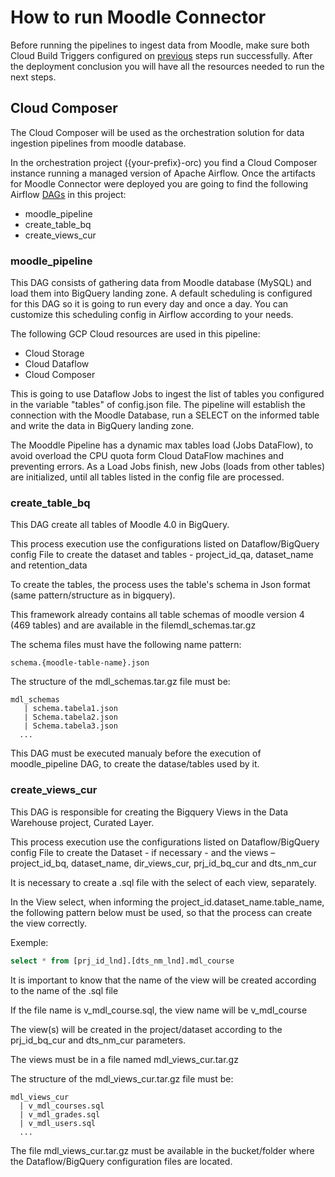 
# How to run Moodle Connector 

Before running the pipelines to ingest data from Moodle, make sure both Cloud Build Triggers configured on [previous](../README.md/#2.-Configure-Moodle-Connector-variables) steps run successfully. After the deployment conclusion you will have all the resources needed to run the next steps.

## Cloud Composer

The Cloud Composer will be used as the orchestration solution for data ingestion pipelines from moodle database.

In the orchestration project ({your-prefix}-orc) you find a Cloud Composer instance running a managed version of Apache Airflow. Once the artifacts for Moodle Connector were deployed you are going to find the following Airflow [DAGs](https://airflow.apache.org/docs/apache-airflow/stable/core-concepts/dags.html) in this project:

- moodle_pipeline
- create_table_bq
- create_views_cur

### moodle_pipeline

This DAG consists of gathering data from Moodle database (MySQL) and load them into BigQuery landing zone. A default scheduling is configured for this DAG so it is going to run every day and once a day. You can customize this scheduling config in Airflow according to your needs.

The following GCP Cloud resources are used in this pipeline:

- Cloud Storage
- Cloud Dataflow
- Cloud Composer

This is going to use Dataflow Jobs to ingest the list of tables you configured in the variable "tables" of config.json file. The pipeline will establish the connection with the Moodle Database, run a SELECT on the informed table and write the data in BigQuery landing zone.

The Mooddle Pipeline has a dynamic max tables load (Jobs DataFlow), to avoid overload the CPU quota form Cloud DataFlow machines and preventing errors. As a Load Jobs finish, new Jobs (loads from other tables) are initialized, until all tables listed in the config file are processed.

### create_table_bq

This DAG create all tables of Moodle 4.0 in BigQuery.

This process execution use the configurations listed on Dataflow/BigQuery config File to create the dataset and tables - project_id_qa, dataset_name and retention_data

To create the tables, the process uses the table's schema in Json format (same pattern/structure as in bigquery).

This framework already contains all table schemas of moodle version 4 (469 tables) and are available in the filemdl_schemas.tar.gz

The schema files must have the following name pattern:

```
schema.{moodle-table-name}.json
```

The structure of the mdl_schemas.tar.gz file must be:

```
mdl_schemas
   | schema.tabela1.json
   | Schema.tabela2.json
   | Schema.tabela3.json
  ...
```  

This DAG must be executed manualy before the execution of moodle_pipeline DAG, to create the datase/tables used by it.

### create_views_cur

This DAG is responsible for creating the Bigquery Views in the Data Warehouse project, Curated Layer.

This process execution use the configurations listed on Dataflow/BigQuery config File to create the Dataset - if necessary - and the views – project_id_bq, dataset_name, dir_views_cur, prj_id_bq_cur and dts_nm_cur

It is necessary to create a .sql file with the select of each view, separately.

In the View select, when informing the project_id.dataset_name.table_name, the following pattern below must be used, so that the process can create the view correctly.

Exemple:

```sql
select * from [prj_id_lnd].[dts_nm_lnd].mdl_course
```

It is important to know that the name of the view will be created according to the name of the .sql file

If the file name is v_mdl_course.sql, the view name will be v_mdl_course

The view(s) will be created in the project/dataset according to the prj_id_bq_cur and dts_nm_cur parameters.

The views must be in a file named mdl_views_cur.tar.gz

The structure of the mdl_views_cur.tar.gz file must be:

```
mdl_views_cur
  | v_mdl_courses.sql
  | v_mdl_grades.sql
  | v_mdl_users.sql
  ...
```

The file mdl_views_cur.tar.gz must be available in the bucket/folder where the Dataflow/BigQuery configuration files are located.
